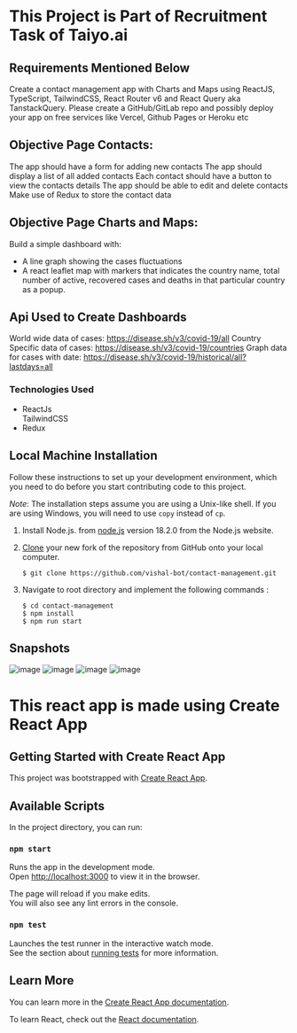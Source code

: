 # This Project is Part of Recruitment Task of Taiyo.ai

## Requirements Mentioned Below
Create a contact management app with Charts and Maps using ReactJS, TypeScript,
TailwindCSS, React Router v6 and React Query aka TanstackQuery. Please create a
GitHub/GitLab repo and possibly deploy your app on free services like Vercel, Github
Pages or Heroku etc

## Objective Page Contacts:
The app should have a form for adding new contacts
The app should display a list of all added contacts
Each contact should have a button to view the contacts details
The app should be able to edit and delete contacts
Make use of Redux to store the contact data

## Objective Page Charts and Maps:
Build a simple dashboard with:
- A line graph showing the cases fluctuations
- A react leaflet map with markers that indicates the country name, total number
of active, recovered cases and deaths in that particular country as a popup.


## Api Used to Create Dashboards
World wide data of cases: https://disease.sh/v3/covid-19/all
Country Specific data of cases: https://disease.sh/v3/covid-19/countries
Graph data for cases with date: https://disease.sh/v3/covid-19/historical/all?lastdays=all


### Technologies Used
<ul>
    <li>ReactJs
    </li>
  TailwindCSS
    </li>
      <li>
    Redux
    </li> 
</ul>

## Local Machine Installation

Follow these instructions to set up your development environment, which you need to do before you start contributing code to this project.

_Note_: The installation steps assume you are using a Unix-like shell. If you are using Windows, you will need to use `copy` instead of `cp`.

1. Install Node.js. from [node.js](https://nodejs.org/download/release/v18.2.0/) version 18.2.0 from the Node.js website.
3. [Clone](https://github.com/vishal-bot/contact-management) your new fork of the repository from GitHub onto your local computer.

   ```
   $ git clone https://github.com/vishal-bot/contact-management.git
   ```
4. Navigate to root directory and implement the following commands :

   ```
   $ cd contact-management
   $ npm install
   $ npm run start
   ```
## Snapshots

![image](https://github.com/vishal-bot/contact-management/assets/63713281/0595e563-c8e8-46c8-9b93-2f39228b9dbe)
![image](https://github.com/vishal-bot/contact-management/assets/63713281/9d73e252-fff1-45a9-9e70-0da2830d18c9)
![image](https://github.com/vishal-bot/contact-management/assets/63713281/9c189b92-8ea4-46f0-8423-9d2d8afdccd3)
![image](https://github.com/vishal-bot/contact-management/assets/63713281/a05dd6b1-f047-435d-92d7-4770b007fe42)

# This react app is made using Create React App
## Getting Started with Create React App

This project was bootstrapped with [Create React App](https://github.com/facebook/create-react-app).

## Available Scripts

In the project directory, you can run:

### `npm start`

Runs the app in the development mode.\
Open [http://localhost:3000](http://localhost:3000) to view it in the browser.

The page will reload if you make edits.\
You will also see any lint errors in the console.

### `npm test`

Launches the test runner in the interactive watch mode.\
See the section about [running tests](https://facebook.github.io/create-react-app/docs/running-tests) for more information.

## Learn More

You can learn more in the [Create React App documentation](https://facebook.github.io/create-react-app/docs/getting-started).

To learn React, check out the [React documentation](https://reactjs.org/).




